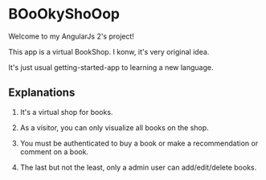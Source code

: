 
# BOoOkyShoOop

Welcome to my AngularJs 2's project!

This app is a virtual BookShop. I konw, it's very original idea.

It's just usual getting-started-app to learning a new language.

## Explanations

1) It's a virtual shop for books.

2) As a visitor, you can only visualize all books on the shop.

3) You must be authenticated to buy a book or make a recommendation or comment on a book.

4) The last but not the least, only a admin user can add/edit/delete books.